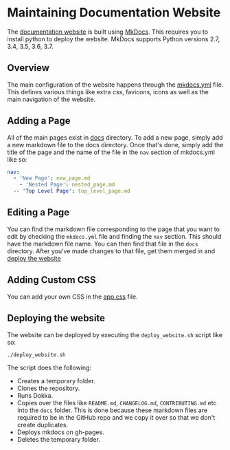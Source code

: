# Maintaining Documentation Website

The [documentation website](https://slackhq.github.io/keeper/) is built using [MkDocs](https://squidfunk.github.io/mkdocs-material/). This requires you to install python to deploy the website. MkDocs supports Python versions 2.7, 3.4, 3.5, 3.6, 3.7.

## Overview

The main configuration of the website happens through the [mkdocs.yml](https://github.com/slackhq/keeper/blob/main/mkdocs.yml) file. This defines various things like extra css, favicons, icons as well as the main navigation of the website.

## Adding a Page

All of the main pages exist in [docs](https://github.com/slackhq/keeper/tree/main/docs) directory. To add a new page, simply add a new markdown file to the docs directory. Once that's done, simply add the title of the page and the name of the file in the `nav` section of mkdocs.yml like so:
```yml
nav:
  - 'New Page': new_page.md
    - 'Nested Page': nested_page.md
  -- 'Top Level Page': top_level_page.md
```

## Editing a Page

You can find the markdown file corresponding to the page that you want to edit by checking the `mkdocs.yml` file and finding the `nav` section. This should have the markdown file name.
You can then find that file in the `docs` directory. After you've made changes to that file, get them merged in and [deploy the website](#deploying-the-website)

## Adding Custom CSS

You can add your own CSS in the [app.css](https://github.com/slackhq/keeper/blob/main/docs/css/app.css) file.

## Deploying the website

The website can be deployed by executing the `deploy_website.sh` script like so:
```bash
./deploy_website.sh
```
The script does the following:
 * Creates a temporary folder.
 * Clones the repository.
 * Runs Dokka.
 * Copies over the files like `README.md`, `CHANGELOG.md`, `CONTRIBUTING.md` etc into the `docs` folder. This is done because these markdown files are required to be in the GitHub repo and we copy it over so that we don't create duplicates.
 * Deploys mkdocs on gh-pages.
 * Deletes the temporary folder.
